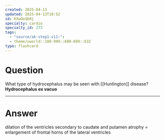 ```yaml
---
created: 2025-04-13
updated: 2025-04-13T10:52
id: KXwOo$b0j
specialty: cardio
specialty_id: 273
tags:
  - "source/ak-step1-v11:": 
  - theme/uworld::100-999::600-699::632
type: flashcard
---
```


# Question
What type of hydrocephalus may be seen with [[Huntington]] disease?    **Hydrocephalus ex vacuo**

---

# Answer
dilation of the ventricles secondary to caudate and putamen atrophy = enlargement of frontal horns of the lateral ventricles